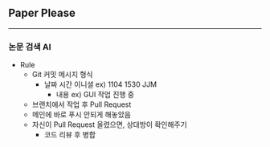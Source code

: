 ## Paper Please
---
### 논문 검색 AI
- Rule
    - Git 커밋 메시지 형식
        - 날짜 시간 이니셜 ex) 1104 1530 JJM
            - 내용 ex) GUI 작업 진행 중
    - 브랜치에서 작업 후 Pull Request
    - 메인에 바로 푸시 안되게 해놓았음
    - 자신이 Pull Request 올렸으면, 상대방이 확인해주기
        - 코드 리뷰 후 병합
